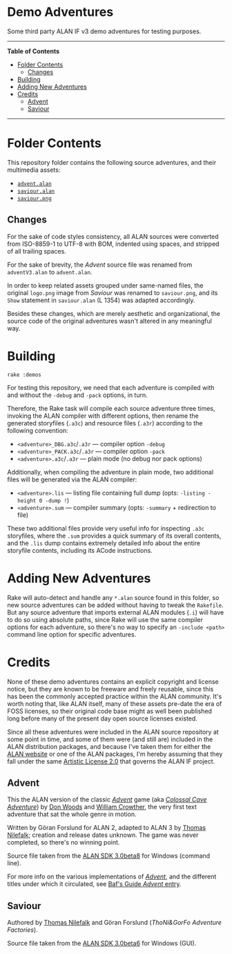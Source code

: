 # Demo Adventures

Some third party ALAN IF v3 demo adventures for testing purposes.


-----

**Table of Contents**

<!-- MarkdownTOC autolink="true" bracket="round" autoanchor="false" lowercase="only_ascii" uri_encoding="true" levels="1,2,3" -->

- [Folder Contents](#folder-contents)
    - [Changes](#changes)
- [Building](#building)
- [Adding New Adventures](#adding-new-adventures)
- [Credits](#credits)
    - [Advent](#advent)
    - [Saviour](#saviour)

<!-- /MarkdownTOC -->

-----

# Folder Contents

This repository folder contains the following source adventures, and their multimedia assets:

- [`advent.alan`][advent.alan]
- [`saviour.alan`][saviour.alan]
- [`saviour.png`][saviour.png]

## Changes

For the sake of code styles consistency, all ALAN sources were converted from ISO-8859-1 to UTF-8 with BOM, indented using spaces, and stripped of all trailing spaces.

For the sake of brevity, the _Advent_ source file was renamed from `adventV3.alan` to `advent.alan`.

In order to keep related assets grouped under same-named files, the original `logo.png` image from _Saviour_ was renamed to `saviour.png`, and its `Show` statement in `saviour.alan` (L&nbsp;1354) was adapted accordingly.

Besides these changes, which are merely aesthetic and organizational, the source code of the original adventures wasn't altered in any meaningful way.


# Building

    rake :demos

For testing this repository, we need that each adventure is compiled with and without the `-debug` and `-pack` options, in turn.

Therefore, the Rake task will compile each source adventure three times, invoking the ALAN compiler with different options, then rename the generated storyfiles (`.a3c`) and resource files (`.a3r`) according to the following convention:

- `<adventure>_DBG.a3c`/`.a3r` — compiler option `-debug`
- `<adventure>_PACK.a3c`/`.a3r` — compiler option `-pack`
- `<adventure>.a3c`/`.a3r` — plain mode (no debug nor pack options)

Additionally, when compiling the adventure in plain mode, two additional files will be generated via the ALAN compiler:

- `<adventure>.lis` — listing file containing full dump (opts: `-listing -height 0 -dump !`)
- `<adventure>.sum` — compiler summary (opts: `-summary` + redirection to file)

These two additional files provide very useful info for inspecting `.a3c` storyfiles, where the `.sum` provides a quick summary of its overall contents, and the `.lis` dump contains extremely detailed info about the entire storyfile contents, including its ACode instructions.


# Adding New Adventures

Rake will auto-detect and handle any `*.alan` source found in this folder, so new source adventures can be added without having to tweak the `Rakefile`.
But any source adventure that imports external ALAN modules (`.i`) will have to do so using absolute paths, since Rake will use the same compiler options for each adventure, so there's no way to specify an `-include <path>` command line option for specific adventures.


# Credits

None of these demo adventures contains an explicit copyright and license notice, but they are known to be freeware and freely reusable, since this has been the commonly accepted practice within the ALAN community.
It's worth noting that, like ALAN itself, many of these assets pre-date the era of FOSS licenses, so their original code base might as well been published long before many of the present day open source licenses existed.

Since all these adventures were included in the ALAN source repository at some point in time, and some of them were (and still are) included in the ALAN distribution packages, and because I've taken them for either the [ALAN website] or one of the ALAN packages, I'm hereby assuming that they fall under the same [Artistic License 2.0] that governs the ALAN IF project.


## Advent

This the ALAN version of the classic _[Advent]_ game (aka _[Colossal Cave Adventure]_) by [Don Woods] and [William Crowther], the very first text adventure that sat the whole genre in motion.

Written by Göran Forslund for ALAN&nbsp;2, adapted to ALAN&nbsp;3 by [Thomas Nilefalk]; creation and release dates unknown.
The game was never completed, so there's no winning point.

Source file taken from the [ALAN SDK 3.0beta8] for Windows (command line).

For more info on the various implementations of _[Advent]_, and the different titles under which it circulated, see [Baf's Guide _Advent_ entry].


## Saviour

Authored by [Thomas Nilefalk] and Göran Forslund (_ThoNi&GorFo Adventure Factories_).

Source file taken from the [ALAN SDK 3.0beta6] for Windows (GUI).

<!-----------------------------------------------------------------------------
                               REFERENCE LINKS
------------------------------------------------------------------------------>

[ALAN website]: https://www.alanif.se/ "Visit the Alan website"
[ALAN SDK 3.0beta6]: https://www.alanif.se/download-v3/official-releases/development-kits/development-kits-3-0beta6 "ALAN SDK 3.0beta6 downloads page"
[ALAN SDK 3.0beta8]: https://www.alanif.se/download-v3/official-releases/development-kits/development-kits-3-0beta8 "ALAN SDK 3.0beta8 downloads page"

[Artistic License 2.0]: https://opensource.org/licenses/Artistic-2.0 "View full text of the Artistic License 2.0"

<!-- Advent -->

[Advent]: https://www.ifwiki.org/Adventure "IF Wiki » Advent"
[Baf's Guide _Advent_ entry]: https://web.archive.org/web/20121228171612/http://wurb.com/if/game/1 "Baf's Guide » Advent (Web Archive)"
[Colossal Cave Adventure]: https://en.wikipedia.org/wiki/Colossal_Cave_Adventure "Wikipedia » Colossal Cave Adventure"

<!-- project files & folders -->

[advent.alan]: ./advent.alan "View adventure source file"
[cloak.alan]: ./cloak.alan "View adventure source file"
[saviour.alan]: ./saviour.alan "View adventure source file"
[saviour.png]: ./saviour.png "View image file"

<!-- people -->

[Don Woods]: https://en.wikipedia.org/wiki/Don_Woods_(programmer) "Wikipedia » Don Woods"
[Roger Firth]: http://www.firthworks.com/roger/ "Visit Roger Firth's website"
[Thomas Nilefalk]: https://github.com/thoni56 "View Thomas Nilefalk's GitHub profile"
[William Crowther]: https://en.wikipedia.org/wiki/William_Crowther_(programmer) "Wikipedia » William Crowther"

<!-- EOF -->
